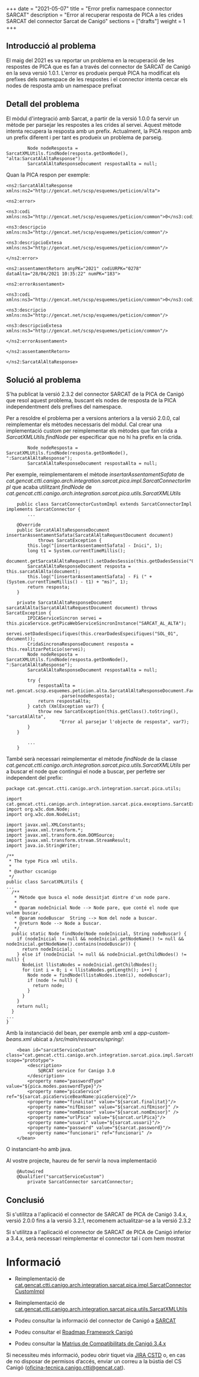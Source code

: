 +++
date        = "2021-05-07"
title       = "Error prefix namespace connector SARCAT"
description = "Error al recuperar resposta de PICA a les crides SARCAT del connector Sarcat de Canigó"
sections    = ["drafts"]
weight      = 1
+++

## Introducció al problema

El maig del 2021 es va reportar un problema en la recuperació de les respostes de PICA que es fan a través del connector de SARCAT de Canigó en la seva versió 1.0.1. L'error es produeix perquè PICA ha modificat els prefixes dels namespace de les respostes i el connector intenta cercar els nodes de resposta amb un namespace prefixat

## Detall del problema

El mòdul d'integració amb Sarcat, a partir de la versió 1.0.0 fa servir un mètode per parsejar les respostes a les crides al servei. Aquest mètode intenta recupera la resposta amb un prefix. Actualment, la PICA respon amb un prefix diferent i per tant es produeix un problema de parseig.

```
		Node nodeResposta = SarcatXMLUtils.findNode(resposta.getDomNode(), "alta:SarcatAlAltaResponse");
		SarcatAlAltaResponseDocument respostaAlta = null;
```

Quan la PICA respon per exemple:

```
<ns2:SarcatAlAltaResponse xmlns:ns2="http://gencat.net/scsp/esquemes/peticion/alta">

<ns2:error>

<ns3:codi xmlns:ns3="http://gencat.net/scsp/esquemes/peticion/common">0</ns3:codi>

<ns3:descripcio xmlns:ns3="http://gencat.net/scsp/esquemes/peticion/common"/>

<ns3:descripcioExtesa xmlns:ns3="http://gencat.net/scsp/esquemes/peticion/common"/>

</ns2:error>

<ns2:assentamentRetorn anyPK="2021" codiURPK="0278" dataAlta="28/04/2021 10:35:22" numPK="183">

<ns2:errorAssentament>

<ns3:codi xmlns:ns3="http://gencat.net/scsp/esquemes/peticion/common">0</ns3:codi>

<ns3:descripcio xmlns:ns3="http://gencat.net/scsp/esquemes/peticion/common"/>

<ns3:descripcioExtesa xmlns:ns3="http://gencat.net/scsp/esquemes/peticion/common"/>

</ns2:errorAssentament>

</ns2:assentamentRetorn>

</ns2:SarcatAlAltaResponse>
```

## Solució al problema

S'ha publicat la versió 2.3.2 del connector SARCAT de la PICA de Canigó que resol aquest problema, buscant els nodes de resposta de la PICA independentment dels prefixes del namespace.

Per a resoldre el problema per a versions anteriors a la versió 2.0.0, cal reimplementar els mètodes necessaris del mòdul.
Cal crear una implementació custom per reimplementar els mètodes que fan crida a *SarcatXMLUtils.findNode* per especificar que no hi ha prefix en la crida.

```
		Node nodeResposta = SarcatXMLUtils.findNode(resposta.getDomNode(), ":SarcatAlAltaResponse");
		SarcatAlAltaResponseDocument respostaAlta = null;
```

Per exemple, reimplementarem el mètode *insertarAssentamentSafata* de *cat.gencat.ctti.canigo.arch.integration.sarcat.pica.impl.SarcatConnectorImpl* que acaba utilitzant *findNode* de *cat.gencat.ctti.canigo.arch.integration.sarcat.pica.utils.SarcatXMLUtils* 

```
    public class SarcatConnectorCustomImpl extends SarcatConnectorImpl implements SarcatConnector {
        ...

	@Override
	public SarcatAlAltaResponseDocument insertarAssentamentSafata(SarcatAlAltaRequestDocument document)
			throws SarcatException {
		this.log("[insertarAssentamentSafata] - Inici", 1);
		long t1 = System.currentTimeMillis();
		document.getSarcatAlAltaRequest().setDadesSessio(this.getDadesSessio("OP_INSERTAR_ASSENTAMENTS_SAFATA"));
		SarcatAlAltaResponseDocument resposta = this.sarcatAlAlta(document);
		this.log("[insertarAssentamentSafata] - Fi (" + (System.currentTimeMillis() - t1) + "ms)", 1);
		return resposta;
	}

	private SarcatAlAltaResponseDocument sarcatAlAlta(SarcatAlAltaRequestDocument document) throws SarcatException {
		IPICAServiceSincron servei = this.picaService.getPicaWebServiceSincronInstance("SARCAT_AL_ALTA");
		servei.setDadesEspecifiques(this.crearDadesEspecifiques("SOL_01", document));
		CridaSincronaResponseDocument resposta = this.realitzarPeticio(servei);
		Node nodeResposta = SarcatXMLUtils.findNode(resposta.getDomNode(), ":SarcatAlAltaResponse");
		SarcatAlAltaResponseDocument respostaAlta = null;

		try {
			respostaAlta = net.gencat.scsp.esquemes.peticion.alta.SarcatAlAltaResponseDocument.Factory
					.parse(nodeResposta);
			return respostaAlta;
		} catch (XmlException var7) {
			throw new SarcatException(this.getClass().toString(), "sarcatAlAlta",
					"Error al parsejar l'objecte de resposta", var7);
		}
	}
	
        ...
    }	
```

També serà necessari reimplementar el mètode *findNode* de la classe *cat.gencat.ctti.canigo.arch.integration.sarcat.pica.utils.SarcatXMLUtils* per a buscar el node que contingui el node a buscar, per perfetre ser independent del prefix:

```
package cat.gencat.ctti.canigo.arch.integration.sarcat.pica.utils;

import cat.gencat.ctti.canigo.arch.integration.sarcat.pica.exceptions.SarcatException;
import org.w3c.dom.Node;
import org.w3c.dom.NodeList;

import javax.xml.XMLConstants;
import javax.xml.transform.*;
import javax.xml.transform.dom.DOMSource;
import javax.xml.transform.stream.StreamResult;
import java.io.StringWriter;

/**
 * The type Pica xml utils.
 *
 * @author cscanigo
 */
public class SarcatXMLUtils {
...
  /**
   * Mètode que busca el node dessitjat dintre d'un node pare.
   *
   * @param nodeInicial Node --> Node pare, que conté el node que volem buscar.
   * @param nodeBuscar  String --> Nom del node a buscar.
   * @return Node --> Node a buscar.
   */
  public static Node findNode(Node nodeInicial, String nodeBuscar) {
    if (nodeInicial != null && nodeInicial.getNodeName() != null && nodeInicial.getNodeName().contains(nodeBuscar)) {
      return nodeInicial;
    } else if (nodeInicial != null && nodeInicial.getChildNodes() != null) {
      NodeList llistaNodes = nodeInicial.getChildNodes();
      for (int i = 0; i < llistaNodes.getLength(); i++) {
        Node node = findNode(llistaNodes.item(i), nodeBuscar);
        if (node != null) {
          return node;
        }
      }
    }
    return null;
  }
...
}

```

Amb la instanciació del bean, per exemple amb xml a *app-custom-beans.xml* ubicat a */src/main/resources/spring/*:

```
	<bean id="sarcatServiceCustom" class="cat.gencat.ctti.canigo.arch.integration.sarcat.pica.impl.SarcatConnectorCustomImpl" scope="prototype">
		<description>
			S@RCAT service for Canigo 3.0
		</description>
		<property name="passwordType" value="${pica.modes.passwordType}"/>
		<property name="picaService" ref="${sarcat.picaServiceBeanName:picaService}"/>
		<property name="finalitat" value="${sarcat.finalitat}"/>
		<property name="nifEmisor" value="${sarcat.nifEmisor}" />
		<property name="nomEmisor" value="${sarcat.nomEmisor}" />
		<property name="urlPica" value="${sarcat.urlPica}"/>
		<property name="usuari" value="${sarcat.usuari}"/>
		<property name="password" value="${sarcat.password}"/>
		<property name="funcionari" ref="funcionari" />
	</bean>
```

O instanciant-ho amb java.

Al vostre projecte, haureu de fer servir la nova implementació

```
	@Autowired
	@Qualifier("sarcatServiceCustom")
    	private SarcatConnector sarcatConnector;

```

## Conclusió

Si s'utilitza a l'aplicació el connector de SARCAT de PICA de Canigó 3.4.x, versió 2.0.0 fins a la versió 3.2.1, recomenem actualitzar-se a la versió 2.3.2

Si s'utilitza a l'aplicació el connector de SARCAT de PICA de Canigó inferior a 3.4.x, serà necessari reimplementar el connector tal i com hem mostrat

# Informació

- Reimplementació de [cat.gencat.ctti.canigo.arch.integration.sarcat.pica.impl.SarcatConnectorCustomImpl]()

- Reimplementació de [cat.gencat.ctti.canigo.arch.integration.sarcat.pica.utils.SarcatXMLUtils]()

- Podeu consultar la informació del connector de Canigó a [SARCAT](/canigo-documentacio-versions-3x-integracio/modul-sarcat/)

- Podeu consultar el [Roadmap Framework Canigó](/canigo/roadmap/)

- Podeu consultar la [Matrius de Compatibilitats de Canigó 3.4.x](/canigo-download-related/matrius-compatibilitats/#canig%C3%B3-3-4-x)



Si necessiteu més informació, podeu obrir tiquet via [JIRA CSTD](https://cstd.ctti.gencat.cat/jiracstd/projects/CAN) o, en cas de no disposar de permisos d’accés, enviar un correu a la bústia del CS Canigó (oficina-tecnica.canigo.ctti@gencat.cat).
